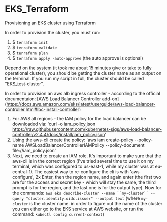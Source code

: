 # EKS_Terraform
Provisioning an EKS cluster using Terraform

In order to provision the cluster, you must run: <br/>
1. $ `terraform init`
2. $ `terraform validate`
3. $ `terraform plan`
4. $ `terraform apply -auto-approve` (the auto approve is optional)

Depend on the system (it took me about 15 minutes give or take to fully operational cluster), you should be getting
the cluster name as an output on the terminal. If you run my script in full, the cluster should be called "EKS_test-cluster".

In order to provision an aws alb ingress controller - according to the official documentaion:
[AWS Load Balancer Controller add-on] (https://docs.aws.amazon.com/eks/latest/userguide/aws-load-balancer-controller.html#lbc-install-controller)
1. For AWS all regions - the IAM policy for the load balancer can be downloaded via: 
'curl -o iam_policy.json https://raw.githubusercontent.com/kubernetes-sigs/aws-load-balancer-controller/v2.4.4/docs/install/iam_policy.json'
2. Using the aws-cli create the policy:
'aws iam create-policy --policy-name AWSLoadBalancerControllerIAMPolicy --policy-document file://iam_policy.json'
3. Next, we need to create an IAM role. It's important to make sure that the aws-cli is in the correct region (i've tried several time to use it on my terminal, which was configured to us-east-1, while my cluster was at eu-central-1). The easiest way to re-configure the cli is with 'aws configure', 2x Enter, then the region name, and again enter (the first two are for the access and secret key - which will stay the same, the third prompt is for the region, and the last one is for the output type).
Now for the commands:
`aws eks describe-cluster --name ``my-cluster`` --query "cluster.identity.oidc.issuer" --output text`
(where ``my-cluster`` is the cluster name. in order to figure out the name of the cluster you can either go to the EKS service at AWS website, or run the command: `kubectl config current-context`)